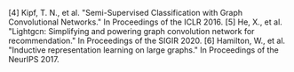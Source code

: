[4] Kipf, T. N., et al. "Semi-Supervised Classification with Graph Convolutional Networks." In Proceedings of the ICLR 2016.
[5] He, X., et al. "Lightgcn: Simplifying and powering graph convolution network for recommendation." In Proceedings of the SIGIR 2020.
[6] Hamilton, W., et al. "Inductive representation learning on large graphs." In Proceedings of the NeurIPS 2017.
